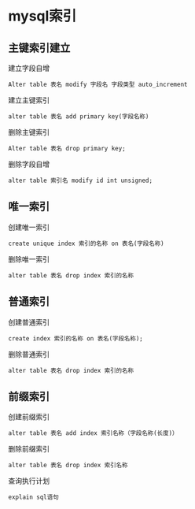 # mysql索引

## 主键索引建立
建立字段自增
```
Alter table 表名 modify 字段名 字段类型 auto_increment
```

建立主键索引
```
alter table 表名 add primary key(字段名称)
```

删除主键索引
```
Alter table 表名 drop primary key;
```

删除字段自增
```
alter table 索引名 modify id int unsigned;
```

## 唯一索引

创建唯一索引
```
create unique index 索引的名称 on 表名(字段名称)
```

删除唯一索引
```
alter table 表名 drop index 索引的名称
```

## 普通索引
创建普通索引
```
create index 索引的名称 on 表名(字段名称);
```
删除普通索引
```
alter table 表名 drop index 索引的名称
```

## 前缀索引
创建前缀索引
```
alter table 表名 add index 索引名称（字段名称(长度)）
```
删除前缀索引
```
alter table 表名 drop index 索引名称
```

查询执行计划
```
explain sql语句
```
